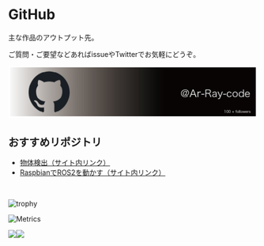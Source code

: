 # GitHub

主な作品のアウトプット先。

ご質問・ご要望などあればissueやTwitterでお気軽にどうぞ。

[![GitHub](../image/GitHub.png)](https://github.com/Ar-Ray-code)

## おすすめリポジトリ

- [物体検出（サイト内リンク）](./01_ObjectDetection/)
- [RaspbianでROS2を動かす（サイト内リンク）](./02_RPI_ROS2/)

<br>

![trophy](https://github-profile-trophy.vercel.app/?username=Ar-Ray-code&theme=onedark)


![Metrics](https://metrics.lecoq.io/Ar-Ray-code?template=classic&config.timezone=Asia%2FTokyo)


<a href="https://github.com/anuraghazra/github-readme-stats">
  <img align="left" src="https://github-readme-stats.vercel.app/api?username=Ar-Ray-code&count_private=true&show_icons=true" />
</a>
<a href="https://github.com/anuraghazra/github-readme-stats">
  <img align="left" src="https://github-readme-stats.vercel.app/api/top-langs/?username=Ar-Ray-code" />
</a>